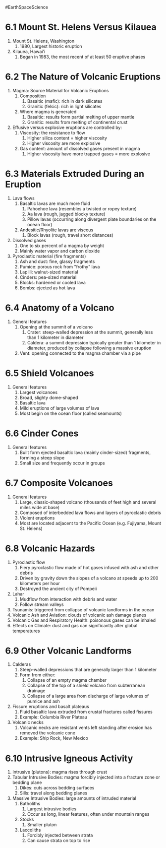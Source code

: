 #EarthSpaceScience
# 6.1 Mount St. Helens Versus Kilauea
1. Mount St. Helens, Washington
	1. 1980, Largest historic eruption
2. Kilauea, Hawai'i
	1. Began in 1983, the most recent of at least 50 eruptive phases
# 6.2 The Nature of Volcanic Eruptions
1. Magma: Source Material for Volcanic Eruptions
	1. Composition
		1. Basaltic (mafic): rich in dark silicates
		2. Granitic (felsic): rich in light silicates
	2. Where magma is generated
		1. Basaltic: results form partial melting of upper mantle
		2. Granitic: results from melting of continental crust
2. Effusive versus explosive eruptions are controlled by:
	1. Viscosity: the resistance to flow
		1. Higher silica content = higher viscosity
		2. Higher viscosity are more explosive
	2. Gas content: amount of dissolved gases present in magma
		1. Higher viscosity have more trapped gases = more explosive
# 6.3 Materials Extruded During an Eruption
1. Lava flows
	1. Basaltic lavas are much more fluid
		1. Pahoehoe lava (resembles a twisted or ropey texture)
		2. Aa lava (rough, jagged blocky texture)
		3. Pillow lavas (occurring along divergent plate boundaries on the ocean floor)
	2. Andesitic/Rhyolite lavas are viscous
		1. Block lavas (rough, travel short distances)
2. Dissolved gases
	1. One to six percent of a magma by weight
	2. Mainly water vapor and carbon dioxide
3. Pyroclastic material (fire fragments)
	1. Ash and dust: fine, glassy fragments
	2. Pumice: porous rock from "frothy" lava
	3. Lapilli: walnut-sized material
	4. Cinders: pea-sized material
	5. Blocks: hardened or cooled lava
	6. Bombs: ejected as hot lava
# 6.4 Anatomy of a Volcano
1. General features
	1. Opening at the summit of a volcano
		1. Crater: steep-walled depression at the summit, generally less than 1 kilometer in diameter
		2. Caldera: a summit depression typically greater than 1 kilometer in diameter, produced by collapse following a massive eruption
	2. Vent: opening connected to the magma chamber via a pipe
# 6.5 Shield Volcanoes
1. General features
	1. Largest volcanoes
	2. Broad, slighty dome-shaped
	3. Basaltic lava
	4. Mild eruptions of large volumes of lava
	5. Most begin on the ocean floor (called seamounts)
# 6.6 Cinder Cones
1. General features
	1. Built form ejected basaltic lava (mainly cinder-sized) fragments, forming a steep slope
	2. Small size and frequently occur in groups
# 6.7 Composite Volcanoes
1. General features
	1. Large, classic-shaped volcano (thousands of feet high and several miles wide at base)
	2. Composed of interbedded lava flows and layers of pyroclastic debris
	3. Violent eruptions
	4. Most are located adjacent to the Pacific Ocean (e.g. Fujiyama, Mount St. Helens)
# 6.8 Volcanic Hazards
1. Pyroclastic flow
	1. Fiery pyroclastic flow made of hot gases infused with ash and other debris
	2. Driven by gravity down the slopes of a volcano at speeds up to 200 kilometers per hour
	3. Destroyed the ancient city of Pompeii
2. Lahar
	1. Mudflow from interaction with debris and water
	2. Follow stream valleys
3. Tsunamis: triggered from collapse of volcanic landforms in the ocean
4. Volcanic Ash and Aviation: clouds of volcanic ash damage planes
5. Volcanic Gas and Respiratory Health: poisonous gases can be inhaled
6. Effects on Climate: dust and gas can significantly alter global temperatures
# 6.9 Other Volcanic Landforms
1. Calderas
	1. Steep-walled depressions that are generally larger than 1 kilometer
	2. Form from either:
		1. Collapse of an empty magma chamber
		2. Collapse of the top of a shield volcano from subterranean drainage
		3. Collapse of a large area from discharge of large volumes of pumice and ash
2. Fissure eruptions and basalt plateaus
	1. Fluid basaltic lava extruded from crustal fractures called fissures
	2. Example: Columbia River Plateau
3. Volcanic necks
	1. Volcanic necks are resistant vents left standing after erosion has removed the volcanic cone
	2. Example: Ship Rock, New Mexico
# 6.10 Intrusive Igneous Activity
1. Intrusive (plutons): magma rises through crust
2. Tabular Intrusive Bodies: magma forcibly injected into a fracture zone or bedding plane
	1. Dikes: cuts across bedding surfaces
	2. Sills: travel along bedding planes
3. Massive Intrusive Bodies: large amounts of intruded material
	1. Batholiths
		1. Largest intrusive bodies
		2. Occur as long, linear features, often under mountain ranges
	2. Stocks
		1. Smaller pluton
	3. Laccoliths
		1. Forcibly injected between strata
		2. Can cause strata on top to rise